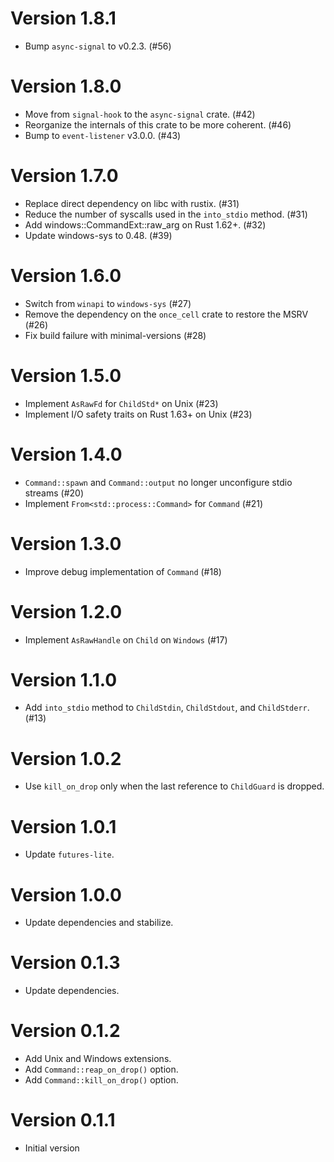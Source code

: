 # Version 1.8.1

- Bump `async-signal` to v0.2.3. (#56)

# Version 1.8.0

- Move from `signal-hook` to the `async-signal` crate. (#42)
- Reorganize the internals of this crate to be more coherent. (#46)
- Bump to `event-listener` v3.0.0. (#43)

# Version 1.7.0

- Replace direct dependency on libc with rustix. (#31)
- Reduce the number of syscalls used in the `into_stdio` method. (#31)
- Add windows::CommandExt::raw_arg on Rust 1.62+. (#32)
- Update windows-sys to 0.48. (#39)

# Version 1.6.0

- Switch from `winapi` to `windows-sys` (#27)
- Remove the dependency on the `once_cell` crate to restore the MSRV (#26)
- Fix build failure with minimal-versions (#28)

# Version 1.5.0

- Implement `AsRawFd` for `ChildStd*` on Unix (#23)
- Implement I/O safety traits on Rust 1.63+ on Unix (#23)

# Version 1.4.0

- `Command::spawn` and `Command::output` no longer unconfigure stdio streams (#20)
- Implement `From<std::process::Command>` for `Command` (#21)

# Version 1.3.0

- Improve debug implementation of `Command` (#18)

# Version 1.2.0

- Implement `AsRawHandle` on `Child` on `Windows` (#17)

# Version 1.1.0

- Add `into_stdio` method to `ChildStdin`, `ChildStdout`, and `ChildStderr`. (#13)

# Version 1.0.2

- Use `kill_on_drop` only when the last reference to `ChildGuard` is dropped.

# Version 1.0.1

- Update `futures-lite`.

# Version 1.0.0

- Update dependencies and stabilize.

# Version 0.1.3

- Update dependencies.

# Version 0.1.2

- Add Unix and Windows extensions.
- Add `Command::reap_on_drop()` option.
- Add `Command::kill_on_drop()` option.

# Version 0.1.1

- Initial version
